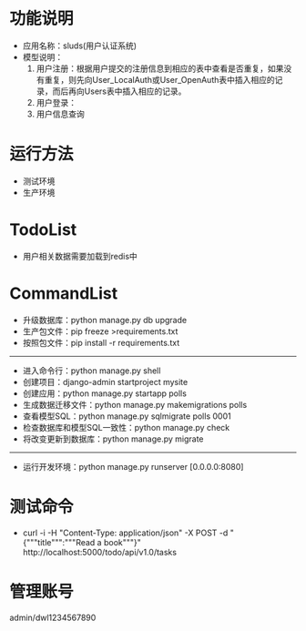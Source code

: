 # 功能说明
- 应用名称：sluds(用户认证系统)
- 模型说明：
    1. 用户注册：根据用户提交的注册信息到相应的表中查看是否重复，如果没有重复，则先向User_LocalAuth或User_OpenAuth表中插入相应的记录，而后再向Users表中插入相应的记录。
    1. 用户登录：
    1. 用户信息查询

# 运行方法
- 测试环境
- 生产环境

# TodoList
- 用户相关数据需要加载到redis中

# CommandList
- 升级数据库：python manage.py db upgrade
- 生产包文件：pip freeze >requirements.txt
- 按照包文件：pip install -r requirements.txt
-----
- 进入命令行：python manage.py shell
- 创建项目：django-admin startproject mysite
- 创建应用：python manage.py startapp polls
- 生成数据迁移文件：python manage.py makemigrations polls
- 查看模型SQL：python manage.py sqlmigrate polls 0001
- 检查数据库和模型SQL一致性：python manage.py check
- 将改变更新到数据库：python manage.py migrate

---
- 运行开发环境：python manage.py runserver [0.0.0.0:8080]

# 测试命令
- curl -i -H "Content-Type: application/json" -X POST -d "{"""title""":"""Read a book"""}" http://localhost:5000/todo/api/v1.0/tasks

# 管理账号
admin/dwl1234567890